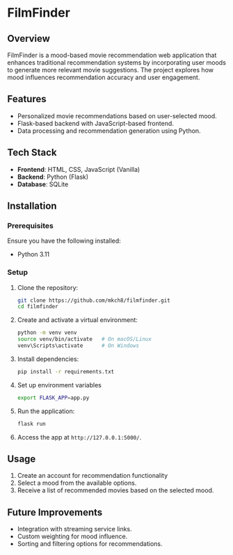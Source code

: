 # FilmFinder

## Overview
FilmFinder is a mood-based movie recommendation web application that enhances traditional recommendation systems by incorporating user moods to generate more relevant movie suggestions. The project explores how mood influences recommendation accuracy and user engagement.

## Features
- Personalized movie recommendations based on user-selected mood.
- Flask-based backend with JavaScript-based frontend.
- Data processing and recommendation generation using Python.

## Tech Stack
- **Frontend**: HTML, CSS, JavaScript (Vanilla)
- **Backend**: Python (Flask)
- **Database**: SQLite

## Installation
### Prerequisites
Ensure you have the following installed:
- Python 3.11

### Setup
1. Clone the repository:
   ```sh
   git clone https://github.com/mkch8/filmfinder.git
   cd filmfinder
   ```
2. Create and activate a virtual environment:
   ```sh
   python -m venv venv
   source venv/bin/activate   # On macOS/Linux
   venv\Scripts\activate      # On Windows
   ```
3. Install dependencies:
   ```sh
   pip install -r requirements.txt
   ```
4. Set up environment variables
   ```sh
   export FLASK_APP=app.py
   ```
5. Run the application:
   ```sh
   flask run
   ```
6. Access the app at `http://127.0.0.1:5000/`.

## Usage
1. Create an account for recommendation functionality
2. Select a mood from the available options.
3. Receive a list of recommended movies based on the selected mood.

## Future Improvements
- Integration with streaming service links.
- Custom weighting for mood influence.
- Sorting and filtering options for recommendations.

